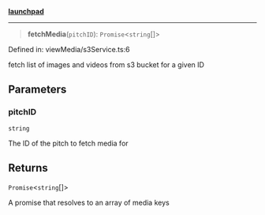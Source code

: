 [**launchpad**](index.md)

***

> **fetchMedia**(`pitchID`): `Promise`\<`string`[]\>

Defined in: viewMedia/s3Service.ts:6

fetch list of images and videos from s3 bucket for a given ID

## Parameters

### pitchID

`string`

The ID of the pitch to fetch media for

## Returns

`Promise`\<`string`[]\>

A promise that resolves to an array of media keys
